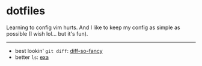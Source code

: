 # dotfiles

Learning to config vim hurts. And I like to keep my config as simple as possible (I wish lol... but it's fun).

---

- best lookin' `git diff`: [diff-so-fancy](https://github.com/so-fancy/diff-so-fancy)
- better `ls`: [exa](https://github.com/ogham/exa)

